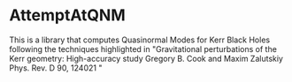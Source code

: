 # AttemptAtQNM

This is a library that computes Quasinormal Modes for Kerr Black Holes
following the techniques highlighted in "Gravitational perturbations of the Kerr geometry: High-accuracy study
Gregory B. Cook and Maxim Zalutskiy
Phys. Rev. D 90, 124021 "
